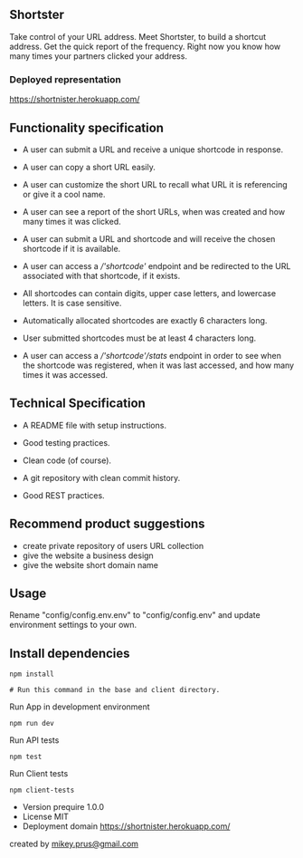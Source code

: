 ## Shortster

Take control of your URL address. Meet Shortster, to build a shortcut address. Get the quick report of the frequency. Right now you know how many times your partners clicked your address.

### Deployed representation
https://shortnister.herokuapp.com/

## Functionality specification

- A user can submit a URL and receive a unique shortcode in response.
- A user can copy a short URL easily.
- A user can customize the short URL to recall what URL it is referencing or give it a cool name.
- A user can see a report of the short URLs, when was created and how many times it was clicked.

- A user can submit a URL and shortcode and will receive the chosen shortcode if it is available.
- A user can access a <i>/'shortcode'</i> endpoint and be redirected to the URL associated with that shortcode, if it exists.
- All shortcodes can contain digits, upper case letters, and lowercase letters. It is case sensitive.
- Automatically allocated shortcodes are exactly 6 characters long.
- User submitted shortcodes must be at least 4 characters long.
- A user can access a <i>/'shortcode'/stats</i> endpoint in order to see when the shortcode was registered, when it was last accessed, and how many times it was accessed.


## Technical Specification

- A README file with setup instructions.
- Good testing practices.
- Clean code (of course).

- A git repository with clean commit history.
- Good REST practices.

## Recommend product suggestions

- create private repository of users URL collection
- give the website a business design
- give the website short domain name

## Usage
Rename "config/config.env.env" to "config/config.env" and update environment settings to your own.

## Install dependencies

```
npm install

# Run this command in the base and client directory.
```

Run App in development environment
```
npm run dev
```

Run API tests
```
npm test
```
Run Client tests
```
npm client-tests
```


- Version prequire 1.0.0
- License MIT
- Deployment domain https://shortnister.herokuapp.com/

created by mikey.prus@gmail.com

